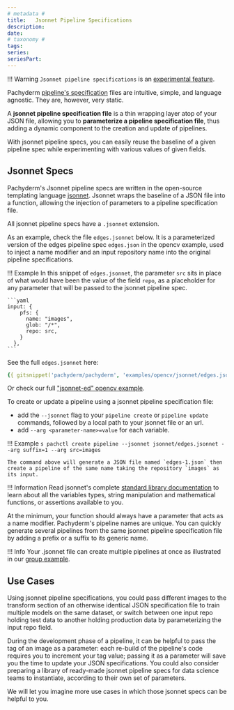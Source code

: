 ```yaml
---
# metadata # 
title:   Jsonnet Pipeline Specifications
description: 
date: 
# taxonomy #
tags: 
series:
seriesPart:
---
```


!!! Warning
    `Jsonnet pipeline specifications` is an [experimental feature](../../../reference/supported-releases/#experimental).

Pachyderm [pipeline's specification](../../../reference/pipeline-spec) files are intuitive, simple, and language agnostic.
They are, however, very static.

A **jsonnet pipeline specification file** is a thin wrapping layer atop of your JSON file, 
allowing you to **parameterize a pipeline specification file**, 
thus adding a dynamic component to the creation and update of pipelines.

With jsonnet pipeline specs, you can easily reuse the baseline of a given pipeline spec
while experimenting with various values of given fields.

## Jsonnet Specs

Pachyderm's Jsonnet pipeline specs are written in 
the open-source templating language [jsonnet](https://jsonnet.org/).
Jsonnet wraps the baseline of a JSON file into a function, 
allowing the injection of parameters to a pipeline specification file. 

All jsonnet pipeline specs have a `.jsonnet` extension.

As an example, check the file `edges.jsonnet` below. It is a parameterized version
of the edges pipeline spec `edges.json` in the opencv example, used to inject a name modifier 
and an input repository name into the original pipeline specifications.


!!! Example 
    In this snippet of `edges.jsonnet`, the parameter `src` sits in place of what would have been
    the value of the field `repo`, as a placeholder for any parameter that will be passed to the jsonnet pipeline spec.

    ```yaml
    input: {
        pfs: {
          name: "images",
          glob: "/*",
          repo: src,
        }
      },
    ```

See the full `edges.jsonnet` here:
```yaml
{{ gitsnippet('pachyderm/pachyderm', 'examples/opencv/jsonnet/edges.jsonnet', '2.3.x') }}
```

Or check our full ["jsonnet-ed" opencv example](https://github.com/pachyderm/pachyderm/tree/2.3.x/examples/opencv/jsonnet).

To create or update a pipeline using a jsonnet pipeline specification file:

- add the `--jsonnet` flag to your `pipeline create` or `pipeline update` commands, followed by a local path to your jsonnet file or an url.
- add `--arg <parameter-name>=value` for each variable.

!!! Example
    ```s
    pachctl create pipeline --jsonnet jsonnet/edges.jsonnet --arg suffix=1 --arg src=images
    ```

    The command above will generate a JSON file named `edges-1.json` then create a pipeline of the same name taking the repository `images` as its input.

!!! Information 
    Read jsonnet's complete [standard library documentation](https://jsonnet.org/ref/stdlib.html) to learn about all the variables types, string manipulation and mathematical functions, or assertions available to you.


At the minimum, your function should always have a parameter that acts as a name modifier. 
Pachyderm's pipeline names are unique. 
You can quickly generate several pipelines from the same jsonnet pipeline specification file
by adding a prefix or a suffix to its generic name.

!!! Info 
    Your .jsonnet file can create multiple pipelines at once as illustrated in our [group example](https://github.com/pachyderm/pachyderm/tree/master/examples/group).

## Use Cases

Using jsonnet pipeline specifications, you could pass different images
to the transform section of an otherwise identical JSON specification file
to train multiple models on the same dataset,
or switch between one input repo holding test data to another holding production data by parameterizing the input repo field. 

During the development phase of a pipeline, 
it can be helpful to pass the tag of an image as a parameter: 
each re-build of the pipeline's code requires you to increment your tag value;
passing it as a parameter will save you the time to update your JSON specifications.
You could also consider preparing a library of ready-made jsonnet pipeline specs for data science teams to instantiate, according to their own set of parameters. 

We will let you imagine more use cases in which those jsonnet specs can be helpful to you.